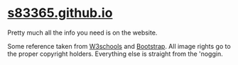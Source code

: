 # <a href="https://s83365.github.io">s83365.github.io</a>
Pretty much all the info you need is on the website.

Some reference taken from <a href="https://www.w3schools.com/">W3schools</a> and <a href="https://getbootstrap.com/">Bootstrap</a>.
All image rights go to the proper copyright holders.
Everything else is straight from the 'noggin.
